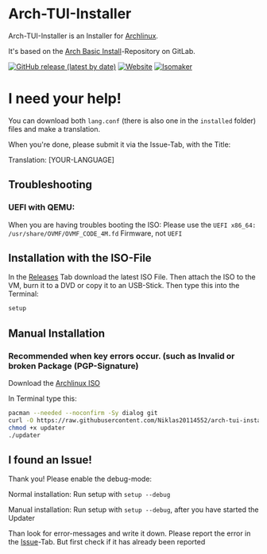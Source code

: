 # Arch-TUI-Installer

Arch-TUI-Installer is an Installer for [Archlinux](https://archlinux.org).

It's based on the [Arch Basic Install](https://gitlab.com/sontypiminternet/arch-basic)-Repository on GitLab.

[![GitHub release (latest by date)](https://img.shields.io/github/v/release/Niklas20114552/arch-tui-installer?display_name=tag&label=Release&style=flat-square)](https://github.com/Niklas20114552/arch-tui-installer/releases/latest)
[![Website](https://img.shields.io/static/v1?label=Website&message=click&color=blue&style=flat-square)](https://arch-tui-installer.github.io)
[![Isomaker](https://img.shields.io/static/v1?label=Isomaker&message=click&color=blue&style=flat-square)](https://github.com/arch-tui-installer/arch-tui-installer-isomaker)

# I need your help!

You can download both ```lang.conf``` (there is also one in the ```installed``` folder) files and make a translation.

When you're done, please submit it via the Issue-Tab, with the Title:

Translation: [YOUR-LANGUAGE]

## Troubleshooting

### UEFI with QEMU:

When you are having troubles booting the ISO:
Please use the `UEFI x86_64: /usr/share/OVMF/OVMF_CODE_4M.fd` Firmware, not `UEFI`
## Installation with the ISO-File

In the [Releases](https://github.com/Niklas20114552/arch-tui-installer/releases) Tab download the latest ISO File. Then attach the ISO to the VM, burn it to a DVD or copy it to an USB-Stick.
Then type this into the Terminal:

```bash
setup
```
## Manual Installation
### Recommended when key errors occur. (such as Invalid or broken Package (PGP-Signature)
Download the [Archlinux ISO](https://archlinux.org/download/)

In Terminal type this:
```bash
pacman --needed --noconfirm -Sy dialog git
curl -O https://raw.githubusercontent.com/Niklas20114552/arch-tui-installer/main/updater
chmod +x updater
./updater
```

## I found an Issue!

Thank you! Please enable the debug-mode:

Normal installation: Run setup with `setup --debug`

Manual installation: Run setup with `setup --debug`, after you have started the Updater

Than look for error-messages and write it down. Please report the error in the [Issue](https://github.com/Niklas20114552/arch-tui-installer/issues)-Tab. But first check if it has already been reported
